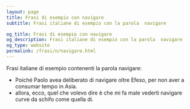 ```yaml
---
layout: page
title: Frasi di esempio con navigare 
subtitle: Frasi italiane di esempio con la parola  navigare

og_title: Frasi di esempio con navigare 
og_description: Frasi italiane di esempio con la parola  navigare
og_type: website
permalink: /frasi/n/navigare.html
---
```


Frasi italiane di esempio contenenti la parola navigare:


- Poiché Paolo avea deliberato di navigare oltre Efeso, per non aver a consumar tempo in Asia.
- allora, ecco, quel che volevo dire è che mi fa male vederti navigare curve da schifo come quella di.
